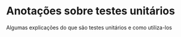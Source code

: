 # Anotações sobre testes unitários
Algumas explicações do que são testes unitários e como utiliza-los